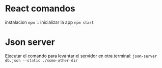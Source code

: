# React comandos
instalacion `npm i`
inicializar la app `npm start`

# Json server 
Ejecutar el comando para levantar el servidor en otra terminal: 
`json-server db.json --static ./some-other-dir`

